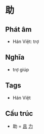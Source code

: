# 助

## Phát âm
* Hán Việt: trợ

## Nghĩa
* trợ giúp

## Tags
* Hán Việt

## Cấu trúc
* 助 = [且](且.md) [力](力.md)

<script>window.HANZI_FIELD='助';</script>
